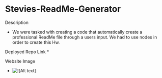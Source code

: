 # Stevies-ReadMe-Generator

Description
* We were tasked with creating a code that automatically create a professional ReadMe file through a users input. We had to use nodes in order to create this Hw.

Deployed Repo Link
* 

Website Image
* ![![Alt text]](<>)
